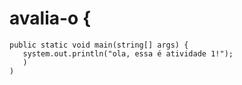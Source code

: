 # avalia-o {
    public static void main(string[] args) {
       system.out.println("ola, essa é atividade 1!");
       )
    )
